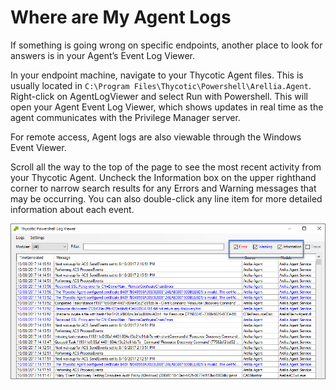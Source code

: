[title]: # (Agent Logs)
[tags]: # (where are)
[priority]: # (10002)
# Where are My Agent Logs

If something is going wrong on specific endpoints, another place to look for answers is in your Agent’s Event Log Viewer.

In your endpoint machine, navigate to your Thycotic Agent files. This is usually located in `C:\Program Files\Thycotic\Powershell\Arellia.Agent`. Right-click on AgentLogViewer and select Run with Powershell.  This will open your Agent Event Log Viewer, which shows updates in real time as the agent communicates with the Privilege Manager server.

For remote access, Agent logs are also viewable through the Windows Event Viewer.

Scroll all the way to the top of the page to see the most recent activity from your Thycotic Agent. Uncheck the Information box on the upper righthand corner to narrow search results for any Errors and Warning messages that may be occurring. You can also double-click any line item for more detailed information about each event.

![Example of Agent log file](images/agent_log.png)
